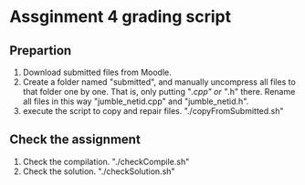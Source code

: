 # Assginment 4 grading script

## Prepartion
1. Download submitted files from Moodle.
2. Create a folder named "submitted", and manually uncompress all files to that folder one by one. That is, only putting "*.cpp" or "*.h" there. Rename all files in this way "jumble_netid.cpp" and "jumble_netid.h".
3. execute the script to copy and repair files. "./copyFromSubmitted.sh"

## Check the assignment
1. Check the compilation. "./checkCompile.sh"
2. Check the solution. "./checkSolution.sh"
